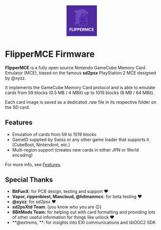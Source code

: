 <p align="center">
    <img src="images/FlipperMCE.svg" alt="FlipperMCE Logo" width="20%">
</p>


# FlipperMCE Firmware

**FlipperMCE** is a fully open source Nintendo GameCube Memory Card Emulator (MCE), based on the famous **sd2psx** PlayStation 2 MCE designed by @xyzz.

It implements the GameCube Memory Card protocol and is able to emulate cards from 59 blocks (0.5 MB / 4 MBit) up to 1019 blocks (8 MB / 64 MBit).

Each card image is saved as a dedicated *.raw* file in its respective folder on the SD card.



## Features

- Emulation of cards from 59 to 1019 blocks
- GameID supplied by Swiss or any other game loader that supports it (CubeBoot, Nintendont, etc.)
- Multi-region support (creates new cards in either JPN or World encoding)

For more info, see [Features](features.md).



## Special Thanks

- **BitFunX**: for PCB design, testing and support ❤️
- **Vapor, rippenbiest, Mancloud, @hitmanmcc**: for beta testing ❤️
- **@xyzz**: for sd2psx ❤️
- **sd2psXtd Team**: (you know who you are 😉)
- **8BitMods Team**: for helping out with card formatting and providing lots of other useful information for things like unlock ❤️
- **@extrems, **: for insights into EXI communications and libOGC2 SDK


